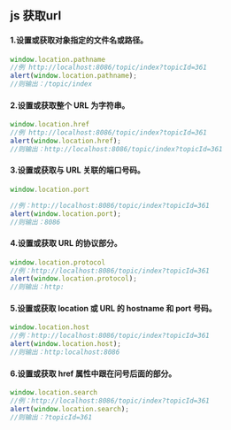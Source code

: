 ## js 获取url

#### 1.设置或获取对象指定的文件名或路径。

```js
window.location.pathname
//例 http://localhost:8086/topic/index?topicId=361
alert(window.location.pathname); 
//则输出：/topic/index
```

#### 2.设置或获取整个 URL 为字符串。

```js
window.location.href
//例 http://localhost:8086/topic/index?topicId=361
alert(window.location.href); 
//则输出：http://localhost:8086/topic/index?topicId=361
```

#### 3.设置或获取与 URL 关联的端口号码。

```js
window.location.port

//例：http://localhost:8086/topic/index?topicId=361
alert(window.location.port); 
//则输出：8086
```

#### 4.设置或获取 URL 的协议部分。

```js
window.location.protocol
//例：http://localhost:8086/topic/index?topicId=361
alert(window.location.protocol); 
//则输出：http:
```

#### 5.设置或获取 location 或 URL 的 hostname 和 port 号码。

```js
window.location.host
//例：http://localhost:8086/topic/index?topicId=361
alert(window.location.host); 
//则输出：http:localhost:8086
```

#### 6.设置或获取 href 属性中跟在问号后面的部分。

```js
window.location.search
//例：http://localhost:8086/topic/index?topicId=361
alert(window.location.search); 
//则输出：?topicId=361
```





